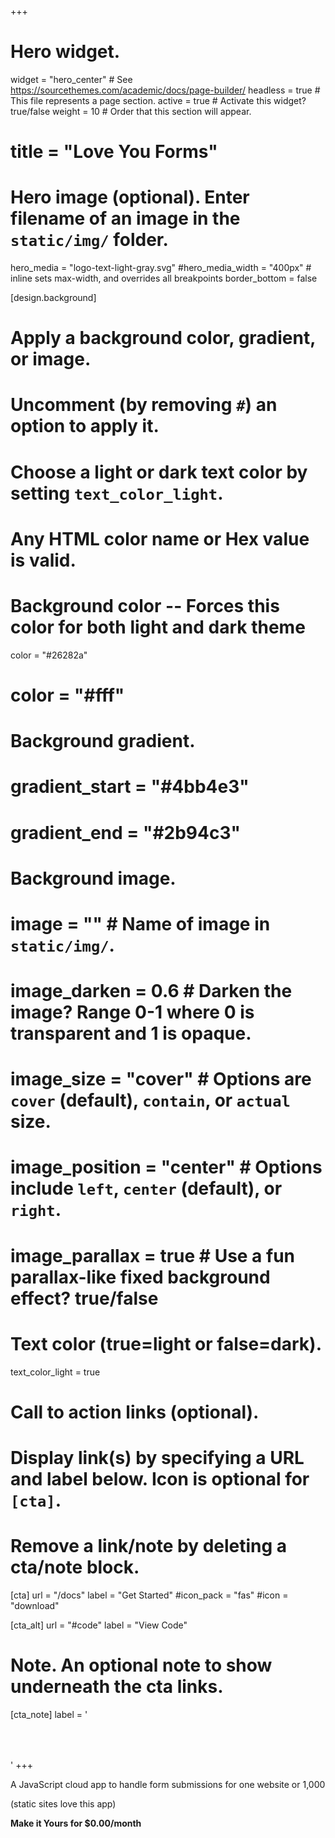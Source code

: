+++
# Hero widget.
widget = "hero_center"  # See https://sourcethemes.com/academic/docs/page-builder/
headless = true  # This file represents a page section.
active = true  # Activate this widget? true/false
weight = 10  # Order that this section will appear.

# title = "Love You Forms"

# Hero image (optional). Enter filename of an image in the `static/img/` folder.
hero_media = "logo-text-light-gray.svg"
#hero_media_width = "400px" # inline sets max-width, and overrides all breakpoints
border_bottom = false

[design.background]
  # Apply a background color, gradient, or image.
  #   Uncomment (by removing `#`) an option to apply it.
  #   Choose a light or dark text color by setting `text_color_light`.
  #   Any HTML color name or Hex value is valid.

  # Background color -- Forces this color for both light and dark theme
  color = "#26282a"
  # color = "#fff"

  # Background gradient.
  # gradient_start = "#4bb4e3"
  # gradient_end = "#2b94c3"
  
  # Background image.
  # image = ""  # Name of image in `static/img/`.
  # image_darken = 0.6  # Darken the image? Range 0-1 where 0 is transparent and 1 is opaque.
  # image_size = "cover"  #  Options are `cover` (default), `contain`, or `actual` size.
  # image_position = "center"  # Options include `left`, `center` (default), or `right`.
  # image_parallax = true  # Use a fun parallax-like fixed background effect? true/false
  
  # Text color (true=light or false=dark).
  text_color_light = true

# Call to action links (optional).
#   Display link(s) by specifying a URL and label below. Icon is optional for `[cta]`.
#   Remove a link/note by deleting a cta/note block.
[cta]
  url = "/docs"
  label = "Get Started"
  #icon_pack = "fas"
  #icon = "download"
  
[cta_alt]
  url = "#code"
  label = "View Code"

# Note. An optional note to show underneath the cta links.
[cta_note]
  label = '<div style="height:50px;"></div>'
+++

<div class="hero-title-1">A JavaScript cloud app to handle form submissions for one website or 1,000</div>

<p class="hero-text">(static sites love this app)</p>

<div class="hero-title-1" style="font-weight: bold;">Make it Yours for $0.00/month</div>
<!--
<span class="hero-text">Built with: <u>Firebase</u>, <u>Google Sheets</u>, and your <u>favorite SMTP email provider</u></span>
-->
